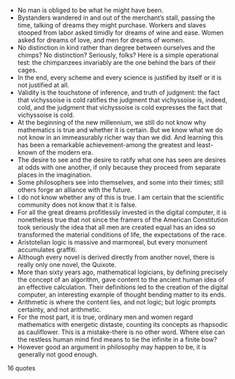  - No man is obliged to be what he might have been.
 - Bystanders wandered in and out of the merchant’s stall, passing the time, talking of dreams they might purchase. Workers and slaves stooped from labor asked timidly for dreams of wine and ease. Women asked for dreams of love, and men for dreams of women.
 - No distinction in kind rather than degree between ourselves and the chimps? No distinction? Seriously, folks? Here is a simple operational test: the chimpanzees invariably are the one behind the bars of their cages.
 - In the end, every scheme and every science is justified by itself or it is not justified at all.
 - Validity is the touchstone of inference, and truth of judgment: the fact that vichyssoise is cold ratifies the judgment that vichyssoise is, indeed, cold, and the judgment that vichyssoise is cold expresses the fact that vichyssoise is cold.
 - At the beginning of the new millennium, we still do not know why mathematics is true and whether it is certain. But we know what we do not know in an immeasurably richer way than we did. And learning this has been a remarkable achievement-among the greatest and least-known of the modern era.
 - The desire to see and the desire to ratify what one has seen are desires at odds with one another, if only because they proceed from separate places in the imagination.
 - Some philosophers see into themselves, and some into their times; still others forge an alliance with the future.
 - I do not know whether any of this is true. I am certain that the scientific community does not know that it is false.
 - For all the great dreams profitlessly invested in the digital computer, it is nonetheless true that not since the framers of the American Constitution took seriously the idea that all men are created equal has an idea so transformed the material conditions of life, the expectations of the race.
 - Aristotelian logic is massive and marmoreal, but every monument accumulates graffiti.
 - Although every novel is derived directly from another novel, there is really only one novel, the Quixote.
 - More than sixty years ago, mathematical logicians, by defining precisely the concept of an algorithm, gave content to the ancient human idea of an effective calculation. Their definitions led to the creation of the digital computer, an interesting example of thought bending matter to its ends.
 - Arithmetic is where the content lies, and not logic; but logic prompts certainty, and not arithmetic.
 - For the most part, it is true, ordinary men and women regard mathematics with energetic distaste, counting its concepts as rhapsodic as cauliflower. This is a mistake-there is no other word. Where else can the restless human mind find means to tie the infinite in a finite bow?
 - However good an argument in philosophy may happen to be, it is generally not good enough.

16 quotes